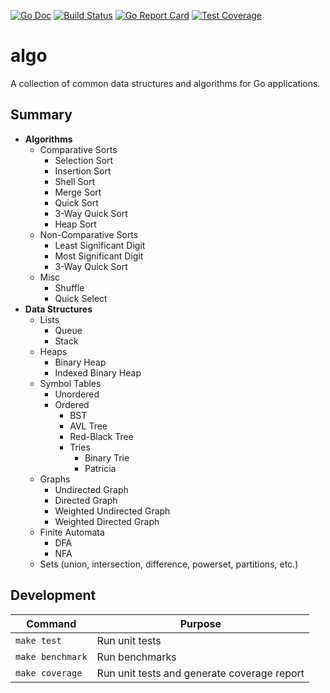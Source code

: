 [![Go Doc][godoc-image]][godoc-url]
[![Build Status][workflow-image]][workflow-url]
[![Go Report Card][goreport-image]][goreport-url]
[![Test Coverage][codecov-image]][codecov-url]

# algo

A collection of common data structures and algorithms for Go applications.

## Summary

  - **Algorithms**
    - Comparative Sorts
      - Selection Sort
      - Insertion Sort
      - Shell Sort
      - Merge Sort
      - Quick Sort
      - 3-Way Quick Sort
      - Heap Sort
    - Non-Comparative Sorts
      - Least Significant Digit
      - Most Significant Digit
      - 3-Way Quick Sort
    - Misc
      - Shuffle
      - Quick Select
  - **Data Structures**
    - Lists
      - Queue
      - Stack
    - Heaps
      - Binary Heap
      - Indexed Binary Heap
    - Symbol Tables
      - Unordered
      - Ordered
        - BST
        - AVL Tree
        - Red-Black Tree
        - Tries
          - Binary Trie
          - Patricia
    - Graphs
      - Undirected Graph
      - Directed Graph
      - Weighted Undirected Graph
      - Weighted Directed Graph
    - Finite Automata
      - DFA
      - NFA
    - Sets (union, intersection, difference, powerset, partitions, etc.)

## Development

| Command          | Purpose                                     |
|------------------|---------------------------------------------|
| `make test`      | Run unit tests                              |
| `make benchmark` | Run benchmarks                              |
| `make coverage`  | Run unit tests and generate coverage report |


[godoc-url]: https://pkg.go.dev/github.com/moorara/algo
[godoc-image]: https://pkg.go.dev/badge/github.com/moorara/algo
[workflow-url]: https://github.com/moorara/algo/actions
[workflow-image]: https://github.com/moorara/algo/workflows/Go/badge.svg
[goreport-url]: https://goreportcard.com/report/github.com/moorara/algo
[goreport-image]: https://goreportcard.com/badge/github.com/moorara/algo
[codecov-url]: https://codecov.io/gh/moorara/algo
[codecov-image]: https://codecov.io/gh/moorara/algo/branch/main/graph/badge.svg
